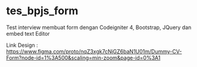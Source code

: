 # tes_bpjs_form
Test interview membuat form dengan Codeigniter 4, Bootstrap, JQuery dan embed text Editor


Link Design : https://www.figma.com/proto/nqZ3xgk7cNjGZ6baN1U01m/Dummy-CV-Form?node-id=1%3A500&scaling=min-zoom&page-id=0%3A1
